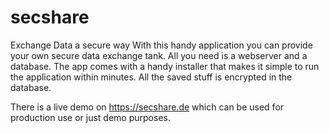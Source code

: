 # secshare
Exchange Data a secure way
With this handy application you can provide your own secure data exchange tank. All you need is a webserver and a database. 
The app comes with a handy installer that makes it simple to run the application within minutes. All the saved stuff is encrypted in the 
database.

There is a live demo on https://secshare.de which can be used for production use or just demo purposes.
